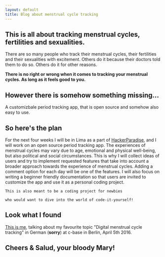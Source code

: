 ```yaml
---
layout: default
title: Blog about menstrual cycle tracking  
---
```


## [](#header-2)This is all about tracking menstrual cycles, fertilities and sexualities.

There are so many people who track their menstrual cycles, their fertilities and their sexualities with excitement. Others do it because their doctors told them to do so. Others do it for other reasons.

**There is no right or wrong when it comes to tracking your menstrual cycles. As long as it feels good to you.**

## [](#header-2)However there is somehow something missing...

A customizbale period tracking app, that is open source and somehow also easy to use.

## [](#header-2)So here's the plan

For the next four weeks I will be in Lima as a part of [HackerParadise](http://www.hackerparadise.org/), and I will work on an open source period tracking app. The experiences of menstrual cycles may vary due to age, emotional and physical well-being, but also political and social circumstances. This is why I will collect ideas of users and try to implement requested features that take into account a broader approach towards the experience of menstrual cycles. Adding a comment option for each day will be one of the features. I will also focus on writing a beginner friendly documentation so that users are invited to customize the app and use it as a personal coding project.

```
This is also meant to be a coding project for newbies

who would want to dive into the world of code-it-yourself!
```
## [](#header-2)Look what I found

[This is me](https://www.youtube.com/watch?v=RpFyGcyggIQ), talking about my favourite topic "Digital menstrual cycle tracking" in German (**sorry**) at c-base in Berlin, April 5th 2016.

## [](#header-2)Cheers & Salud, your bloody Mary!
